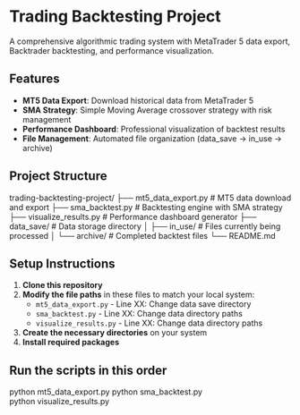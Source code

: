 # Trading Backtesting Project

A comprehensive algorithmic trading system with MetaTrader 5 data export, Backtrader backtesting, and performance visualization.

## Features

- **MT5 Data Export**: Download historical data from MetaTrader 5
- **SMA Strategy**: Simple Moving Average crossover strategy with risk management
- **Performance Dashboard**: Professional visualization of backtest results
- **File Management**: Automated file organization (data_save → in_use → archive)

## Project Structure

trading-backtesting-project/
├── mt5_data_export.py # MT5 data download and export
├── sma_backtest.py # Backtesting engine with SMA strategy
├── visualize_results.py # Performance dashboard generator
├── data_save/ # Data storage directory
│ ├── in_use/ # Files currently being processed
│ └── archive/ # Completed backtest files
└── README.md

## Setup Instructions

1. **Clone this repository**
2. **Modify the file paths** in these files to match your local system:
   - `mt5_data_export.py` - Line XX: Change data save directory
   - `sma_backtest.py` - Line XX: Change data directory paths  
   - `visualize_results.py` - Line XX: Change data directory paths
3. **Create the necessary directories** on your system
4. **Install required packages**

## Run the scripts in this order

python mt5_data_export.py
python sma_backtest.py  
python visualize_results.py
